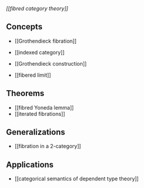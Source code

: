 *[[fibred category theory]]*

## Concepts

* [[Grothendieck fibration]]

* [[indexed category]]

* [[Grothendieck construction]]

* [[fibered limit]]

## Theorems

* [[fibred Yoneda lemma]]
* [[iterated fibrations]]

## Generalizations

* [[fibration in a 2-category]]

## Applications

* [[categorical semantics of dependent type theory]]
